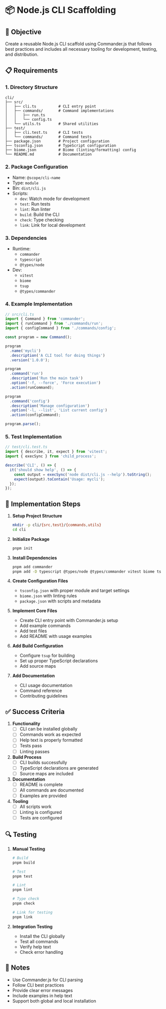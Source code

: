 # 📦 Node.js CLI Scaffolding

## 🎯 Objective
Create a reusable Node.js CLI scaffold using Commander.js that follows best practices and includes all necessary tooling for development, testing, and distribution.

## 📋 Requirements

### 1. Directory Structure
```
cli/
├── src/
│   ├── cli.ts          # CLI entry point
│   ├── commands/       # Command implementations
│   │   ├── run.ts
│   │   └── config.ts
│   └── utils.ts        # Shared utilities
├── test/
│   ├── cli.test.ts     # CLI tests
│   └── commands/       # Command tests
├── package.json        # Project configuration
├── tsconfig.json       # TypeScript configuration
├── biome.json          # Biome (linting/formatting) config
└── README.md           # Documentation
```

### 2. Package Configuration
- Name: `@scope/cli-name`
- Type: `module`
- Bin: `dist/cli.js`
- Scripts:
  - `dev`: Watch mode for development
  - `test`: Run tests
  - `lint`: Run linter
  - `build`: Build the CLI
  - `check`: Type checking
  - `link`: Link for local development

### 3. Dependencies
- Runtime:
  - `commander`
  - `typescript`
  - `@types/node`
- Dev:
  - `vitest`
  - `biome`
  - `tsup`
  - `@types/commander`

### 4. Example Implementation
```typescript
// src/cli.ts
import { Command } from 'commander';
import { runCommand } from './commands/run';
import { configCommand } from './commands/config';

const program = new Command();

program
  .name('mycli')
  .description('A CLI tool for doing things')
  .version('1.0.0');

program
  .command('run')
  .description('Run the main task')
  .option('-f, --force', 'Force execution')
  .action(runCommand);

program
  .command('config')
  .description('Manage configuration')
  .option('-l, --list', 'List current config')
  .action(configCommand);

program.parse();
```

### 5. Test Implementation
```typescript
// test/cli.test.ts
import { describe, it, expect } from 'vitest';
import { execSync } from 'child_process';

describe('CLI', () => {
  it('should show help', () => {
    const output = execSync('node dist/cli.js --help').toString();
    expect(output).toContain('Usage: mycli');
  });
});
```

## 🔧 Implementation Steps

1. **Setup Project Structure**
   ```bash
   mkdir -p cli/{src,test}/{commands,utils}
   cd cli
   ```

2. **Initialize Package**
   ```bash
   pnpm init
   ```

3. **Install Dependencies**
   ```bash
   pnpm add commander
   pnpm add -D typescript @types/node @types/commander vitest biome tsup
   ```

4. **Create Configuration Files**
   - `tsconfig.json` with proper module and target settings
   - `biome.json` with linting rules
   - `package.json` with scripts and metadata

5. **Implement Core Files**
   - Create CLI entry point with Commander.js setup
   - Add example commands
   - Add test files
   - Add README with usage examples

6. **Add Build Configuration**
   - Configure `tsup` for building
   - Set up proper TypeScript declarations
   - Add source maps

7. **Add Documentation**
   - CLI usage documentation
   - Command reference
   - Contributing guidelines

## ✅ Success Criteria

1. **Functionality**
   - [ ] CLI can be installed globally
   - [ ] Commands work as expected
   - [ ] Help text is properly formatted
   - [ ] Tests pass
   - [ ] Linting passes

2. **Build Process**
   - [ ] CLI builds successfully
   - [ ] TypeScript declarations are generated
   - [ ] Source maps are included

3. **Documentation**
   - [ ] README is complete
   - [ ] All commands are documented
   - [ ] Examples are provided

4. **Tooling**
   - [ ] All scripts work
   - [ ] Linting is configured
   - [ ] Tests are configured

## 🔍 Testing

1. **Manual Testing**
   ```bash
   # Build
   pnpm build
   
   # Test
   pnpm test
   
   # Lint
   pnpm lint
   
   # Type check
   pnpm check
   
   # Link for testing
   pnpm link
   ```

2. **Integration Testing**
   - Install the CLI globally
   - Test all commands
   - Verify help text
   - Check error handling

## 📝 Notes

- Use Commander.js for CLI parsing
- Follow CLI best practices
- Provide clear error messages
- Include examples in help text
- Support both global and local installation 